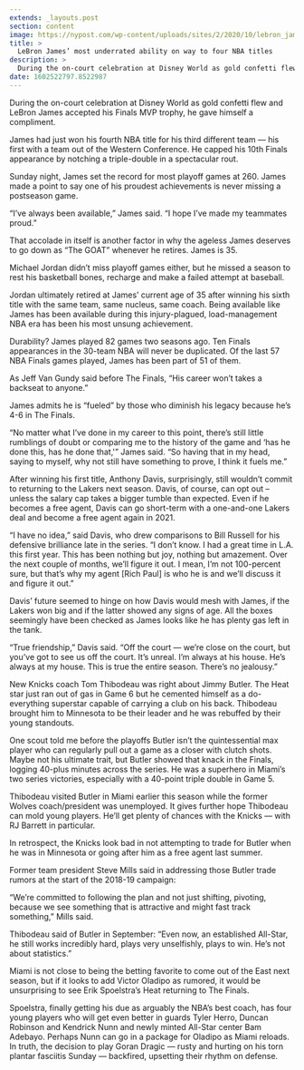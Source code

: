 ```yaml
--- 
extends: _layouts.post 
section: content 
image: https://nypost.com/wp-content/uploads/sites/2/2020/10/lebron_james.jpg?quality=90&strip=all&w=1200 
title: > 
  LeBron James’ most underrated ability on way to four NBA titles 
description: > 
  During the on-court celebration at Disney World as gold confetti flew and LeBron James accepted his Finals MVP trophy, he gave himself a compliment.James had just won his fourth NBA title for his third different team — his first with a team out of the Western Conference.Being available like James has been available during this injury-plagued, load-management NBA era has been his most unsung achievement.Of the last 57 NBA Finals games played, James has been part of 51 of them.Even if he becomes a free agent, Davis can go short-term with a one-and-one Lakers deal and become a free agent again in 2021. 
date: 1602522797.8522987 
--- 
```

During the on-court celebration at Disney World as gold confetti flew and LeBron James accepted his Finals MVP trophy, he gave himself a compliment.

James had just won his fourth NBA title for his third different team — his first with a team out of the Western Conference. He capped his 10th Finals appearance by notching a triple-double in a spectacular rout.

Sunday night, James set the record for most playoff games at 260. James made a point to say one of his proudest achievements is never missing a postseason game.

“I’ve always been available,” James said. “I hope I’ve made my teammates proud.”

That accolade in itself is another factor in why the ageless James deserves to go down as “The GOAT” whenever he retires. James is 35.

Michael Jordan didn’t miss playoff games either, but he missed a season to rest his basketball bones, recharge and make a failed attempt at baseball.

Jordan ultimately retired at James’ current age of 35 after winning his sixth title with the same team, same nucleus, same coach. Being available like James has been available during this injury-plagued, load-management NBA era has been his most unsung achievement.

Durability? James played 82 games two seasons ago. Ten Finals appearances in the 30-team NBA will never be duplicated. Of the last 57 NBA Finals games played, James has been part of 51 of them.

As Jeff Van Gundy said before The Finals, “His career won’t takes a backseat to anyone.”

James admits he is “fueled” by those who diminish his legacy because he’s 4-6 in The Finals.

“No matter what I’ve done in my career to this point, there’s still little rumblings of doubt or comparing me to the history of the game and ‘has he done this, has he done that,'” James said. “So having that in my head, saying to myself, why not still have something to prove, I think it fuels me.”

After winning his first title, Anthony Davis, surprisingly, still wouldn’t commit to returning to the Lakers next season. Davis, of course, can opt out – unless the salary cap takes a bigger tumble than expected. Even if he becomes a free agent, Davis can go short-term with a one-and-one Lakers deal and become a free agent again in 2021.

“I have no idea,” said Davis, who drew comparisons to Bill Russell for his defensive brilliance late in the series. “I don’t know. I had a great time in L.A. this first year. This has been nothing but joy, nothing but amazement. Over the next couple of months, we’ll figure it out. I mean, I’m not 100-percent sure, but that’s why my agent [Rich Paul] is who he is and we’ll discuss it and figure it out.”

Davis’ future seemed to hinge on how Davis would mesh with James, if the Lakers won big and if the latter showed any signs of age. All the boxes seemingly have been checked as James looks like he has plenty gas left in the tank.

“True friendship,” Davis said. “Off the court — we’re close on the court, but you’ve got to see us off the court. It’s unreal. I’m always at his house. He’s always at my house. This is true the entire season. There’s no jealousy.”

New Knicks coach Tom Thibodeau was right about Jimmy Butler. The Heat star just ran out of gas in Game 6 but he cemented himself as a do-everything superstar capable of carrying a club on his back. Thibodeau brought him to Minnesota to be their leader and he was rebuffed by their young standouts.

One scout told me before the playoffs Butler isn’t the quintessential max player who can regularly pull out a game as a closer with clutch shots. Maybe not his ultimate trait, but Butler showed that knack in the Finals, logging 40-plus minutes across the series. He was a superhero in Miami’s two series victories, especially with a 40-point triple double in Game 5.

Thibodeau visited Butler in Miami earlier this season while the former Wolves coach/president was unemployed. It gives further hope Thibodeau can mold young players. He’ll get plenty of chances with the Knicks — with RJ Barrett in particular.

In retrospect, the Knicks look bad in not attempting to trade for Butler when he was in Minnesota or going after him as a free agent last summer.

Former team president Steve Mills said in addressing those Butler trade rumors at the start of the 2018-19 campaign:

“We’re committed to following the plan and not just shifting, pivoting, because we see something that is attractive and might fast track something,” Mills said.

Thibodeau said of Butler in September: “Even now, an established All-Star, he still works incredibly hard, plays very unselfishly, plays to win. He’s not about statistics.”

Miami is not close to being the betting favorite to come out of the East next season, but if it looks to add Victor Oladipo as rumored, it would be unsurprising to see Erik Spoelstra’s Heat returning to The Finals.

Spoelstra, finally getting his due as arguably the NBA’s best coach, has four young players who will get even better in guards Tyler Herro, Duncan Robinson and Kendrick Nunn and newly minted All-Star center Bam Adebayo. Perhaps Nunn can go in a package for Oladipo as Miami reloads. In truth, the decision to play Goran Dragic — rusty and hurting on his torn plantar fasciitis Sunday — backfired, upsetting their rhythm on defense.